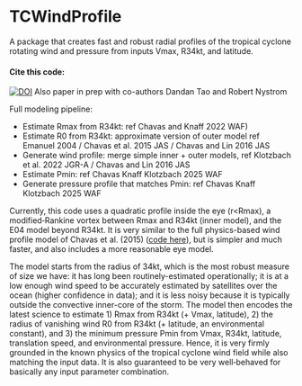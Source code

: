 # TCWindProfile

A package that creates fast and robust radial profiles of the tropical cyclone rotating wind and pressure from inputs Vmax, R34kt, and latitude.

#### Cite this code:
[![DOI](https://zenodo.org/badge/DOI/10.5281/zenodo.15442673.svg)](https://doi.org/10.5281/zenodo.15442673)
Also paper in prep with co-authors Dandan Tao and Robert Nystrom

Full modeling pipeline:
- Estimate Rmax from R34kt: ref Chavas and Knaff 2022 WAF)
- Estimate R0 from R34kt: approximate version of outer model ref Emanuel 2004 / Chavas et al. 2015 JAS / Chavas and Lin 2016 JAS
- Generate wind profile: merge simple inner + outer models, ref Klotzbach et al. 2022 JGR-A / Chavas and Lin 2016 JAS
- Estimate Pmin: ref Chavas Knaff Klotzbach 2025 WAF
- Generate pressure profile that matches Pmin: ref Chavas Knaff Klotzbach 2025 WAF

Currently, this code uses a quadratic profile inside the eye (r<Rmax), a modified‐Rankine vortex between Rmax and R34kt (inner model), and the E04 model beyond R34kt. It is very similar to the full physics-based wind profile model of Chavas et al. (2015) ([code here](http://doi.org/10.4231/CZ4P-D448)), but is simpler and much faster, and also includes a more reasonable eye model.

The model starts from the radius of 34kt, which is the most robust measure of size we have: it has long been routinely-estimated operationally; it is at a low enough wind speed to be accurately estimated by satellites over the ocean (higher confidence in data); and it is less noisy because it is typically outside the convective inner-core of the storm. The model then encodes the latest science to estimate 1) Rmax from R34kt (+ Vmax, latitude), 2) the radius of vanishing wind R0 from R34kt (+ latitude, an environmental constant), and 3) the minimum pressure Pmin from Vmax, R34kt, latitude, translation speed, and environmental pressure. Hence, it is very firmly grounded in the known physics of the tropical cyclone wind field while also matching the input data. It is also guaranteed to be very well‐behaved for basically any input parameter combination.

